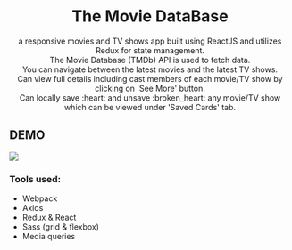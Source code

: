 <h1 align="center">The Movie DataBase</h1>

<p align="center"> a responsive movies and TV shows app built using ReactJS and utilizes Redux for state management.<br />
The Movie Database (TMDb) API is used to fetch data. <br />
You can navigate between the latest movies and the latest TV shows.<br />
Can view full details including cast members of each movie/TV show by clicking on 'See More' button.<br />
Can locally save :heart: and unsave :broken_heart: any movie/TV show which can be viewed under 'Saved Cards' tab.<br />

## DEMO

![](gif/Demo1.gif)

### Tools used:

- Webpack
- Axios
- Redux & React
- Sass (grid & flexbox)
- Media queries
